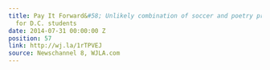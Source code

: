 ```yaml
---
title: Pay It Forward&#58; Unlikely combination of soccer and poetry proves inspiring
  for D.C. students
date: 2014-07-31 00:00:00 Z
position: 57
link: http://wj.la/1rTPVEJ
source: Newschannel 8, WJLA.com
---
```


